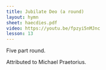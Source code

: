 ```yaml
---
title: Jubilate Deo (a round)
layout: hymn
sheet: haecdies.pdf
video: https://youtu.be/fpzyi5nMJnc
lesson: 13
---
```


Five part round.

Attributed to Michael Praetorius.

